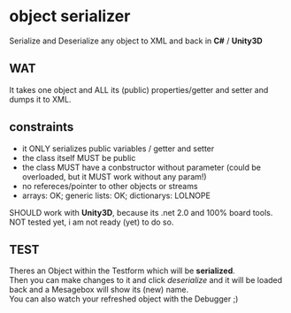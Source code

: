 # object serializer #
Serialize and Deserialize any object to XML and back in **C#** / **Unity3D**

## WAT ##

It takes one object and ALL its (public) properties/getter and setter and dumps it to XML.

## constraints ##

* it ONLY serializes public variables / getter and setter
* the class itself MUST be public
* the class MUST have a conbstructor without parameter (could be overloaded, but it MUST work without any param!)
* no refereces/pointer to other objects or streams
* arrays: OK; generic lists: OK; dictionarys: LOLNOPE

SHOULD work with **Unity3D**, because its .net 2.0 and 100% board tools.  
NOT tested yet, i am not ready (yet) to do so.

## TEST ##

Theres an Object within the Testform which will be **serialized**.  
Then you can make changes to it and click *deserialize* and it will be loaded back and a Mesagebox will show its (new) name.  
You can also watch your refreshed object with the Debugger ;)